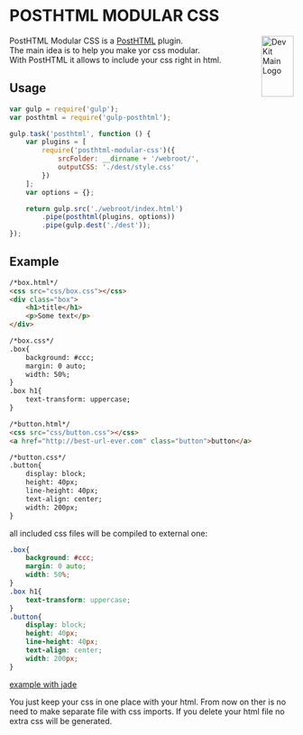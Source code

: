 # POSTHTML MODULAR CSS
<img align="right" width="57" height="108" title="Dev Kit Main Logo" src="http://adm-designhouse.com/dev-kit-main-logo.png">  

PostHTML Modular CSS is a [PostHTML](https://github.com/posthtml/posthtml) plugin.  
The main idea is to help you make yor css modular.  
With PostHTML it allows to include your css right in html.


## Usage
```js
var gulp = require('gulp');
var posthtml = require('gulp-posthtml');

gulp.task('posthtml', function () {
    var plugins = [
		require('posthtml-modular-css')({
            srcFolder: __dirname + '/webroot/',
            outputCSS: './dest/style.css'
        })
    ];
    var options = {};

    return gulp.src('./webroot/index.html')
        .pipe(posthtml(plugins, options))
        .pipe(gulp.dest('./dest'));
});
```

## Example
```html
/*box.html*/
<css src="css/box.css"></css>
<div class="box">
	<h1>title</h1>
	<p>Some text</p>
</div>

/*box.css*/
.box{
	background: #ccc;
	margin: 0 auto;
	width: 50%;
}
.box h1{
	text-transform: uppercase;
}
```
```html
/*button.html*/
<css src="css/button.css"></css>
<a href="http://best-url-ever.com" class="button">button</a>

/*button.css*/
.button{
	display: block;
	height: 40px;
	line-height: 40px;
	text-align: center;
	width: 200px;
}
```
all included css files will be compiled to external one:
```css
.box{
	background: #ccc;
	margin: 0 auto;
	width: 50%;
}
.box h1{
	text-transform: uppercase;
}
.button{
	display: block;
	height: 40px;
	line-height: 40px;
	text-align: center;
	width: 200px;
}
```
[example with jade](https://github.com/admdh/posthtml-modular-css-example)

You just keep your css in one place with your html. From now on ther is no need to make separate file with css imports. If you delete  your html file no extra css will be generated.
